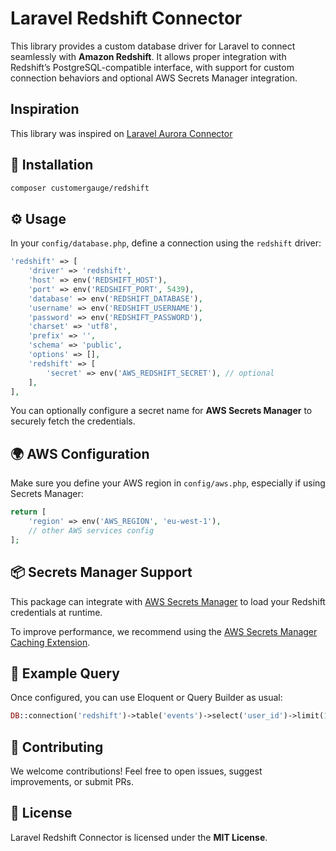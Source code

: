 # Laravel Redshift Connector

This library provides a custom database driver for Laravel to connect seamlessly with **Amazon Redshift**. It allows proper integration with Redshift’s PostgreSQL-compatible interface, with support for custom connection behaviors and optional AWS Secrets Manager integration.

## Inspiration

This library was inspired on [Laravel Aurora Connector](https://github.com/cgauge/laravel-aurora-connector/) 

## 🚀 Installation

```bash
composer customergauge/redshift
```

## ⚙️ Usage

In your `config/database.php`, define a connection using the `redshift` driver:

```php
'redshift' => [
    'driver' => 'redshift',
    'host' => env('REDSHIFT_HOST'),
    'port' => env('REDSHIFT_PORT', 5439),
    'database' => env('REDSHIFT_DATABASE'),
    'username' => env('REDSHIFT_USERNAME'),
    'password' => env('REDSHIFT_PASSWORD'),
    'charset' => 'utf8',
    'prefix' => '',
    'schema' => 'public',
    'options' => [],
    'redshift' => [
        'secret' => env('AWS_REDSHIFT_SECRET'), // optional
    ],
],
```

You can optionally configure a secret name for **AWS Secrets Manager** to securely fetch the credentials.

## 🌍 AWS Configuration

Make sure you define your AWS region in `config/aws.php`, especially if using Secrets Manager:

```php
return [
    'region' => env('AWS_REGION', 'eu-west-1'),
    // other AWS services config
];
```

## 📦 Secrets Manager Support

This package can integrate with [AWS Secrets Manager](https://aws.amazon.com/secrets-manager/) to load your Redshift credentials at runtime.

To improve performance, we recommend using the [AWS Secrets Manager Caching Extension](https://github.com/cgauge/aws-secretsmanager-caching-extension).

## 🧪 Example Query

Once configured, you can use Eloquent or Query Builder as usual:

```php
DB::connection('redshift')->table('events')->select('user_id')->limit(10)->get();
```

## 🤝 Contributing

We welcome contributions! Feel free to open issues, suggest improvements, or submit PRs.

## 📝 License

Laravel Redshift Connector is licensed under the **MIT License**.
